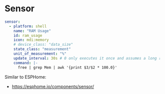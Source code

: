 # Sensor

```yaml
sensor:
  - platform: shell
    name: "RAM Usage"
    id: ram_usage
    icon: mdi:memory
    # device_class: "data_size"
    state_class: "measurement"
    unit_of_measurement: "%"
    update_interval: 30s # 0 only executes it once and assumes a long running processes.
    command: |-
      free | grep Mem | awk '{print $3/$2 * 100.0}'

```


Similar to ESPHome:

 - https://esphome.io/components/sensor/